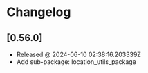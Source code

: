 # Changelog

## [0.56.0]

- Released @ 2024-06-10 02:38:16.203339Z
- Add sub-package: location_utils_package
